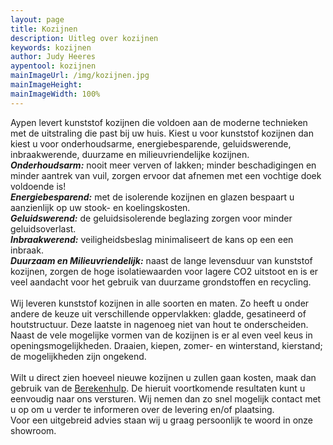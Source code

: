 ```yaml
---
layout: page
title: Kozijnen
description: Uitleg over kozijnen
keywords: kozijnen
author: Judy Heeres
aypentool: kozijnen
mainImageUrl: /img/kozijnen.jpg
mainImageHeight:
mainImageWidth: 100%
---
```

<p>Aypen levert kunststof kozijnen die voldoen aan de moderne technieken met de uitstraling die past bij uw huis.
Kiest u voor kunststof kozijnen dan kiest u voor onderhoudsarme, energiebesparende, geluidswerende, inbraakwerende,
duurzame en milieuvriendelijke kozijnen.<br/>
<i><b>Onderhoudsarm:</b></i> nooit meer verven of lakken; minder beschadigingen en minder aantrek van vuil,
zorgen ervoor dat afnemen met een vochtige doek voldoende is!<br/>
<i><b>Energiebesparend:</b></i> met de isolerende kozijnen en glazen bespaart u aanzienlijk op uw stook- en koelingskosten.<br/>
<i><b>Geluidswerend:</b></i> de geluidsisolerende beglazing zorgen voor minder geluidsoverlast. <br/>
<i><b>Inbraakwerend:</b></i> veiligheidsbeslag minimaliseert de kans op een een inbraak.  <br/>
<i><b>Duurzaam en Milieuvriendelijk:</b></i> naast de lange levensduur van kunststof kozijnen, zorgen de hoge isolatiewaarden
voor lagere CO2 uitstoot en is er veel aandacht voor het gebruik van duurzame grondstoffen en recycling.<br/><br/>
Wij leveren kunststof kozijnen in alle soorten en maten. Zo heeft u onder andere de keuze uit
verschillende oppervlakken: gladde, gesatineerd of houtstructuur. Deze laatste in nagenoeg niet van hout te onderscheiden.
Naast de vele mogelijke vormen van de kozijnen is er al even veel keus in openingsmogelijkheden.
Draaien, kiepen, zomer- en winterstand, kierstand; de mogelijkheden zijn ongekend.<br/><br/>
Wilt u direct zien hoeveel nieuwe kozijnen u zullen gaan kosten, maak dan gebruik van de <a href="/bereken">Berekenhulp</a>.
De hieruit voortkomende resultaten kunt u eenvoudig naar ons versturen. Wij nemen dan zo snel mogelijk contact met u op om u verder te
informeren over de levering en/of plaatsing.<br/>
Voor een uitgebreid advies staan wij u graag persoonlijk te woord in onze showroom.</p>
<br/>
